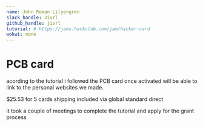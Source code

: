```yaml
---
name: John Roman Lilyengren
slack_handle: Jivrl
github_handle: jivrl
tutorial: # https://jams.hackclub.com/jam/hacker-card
wokwi: none
---
```


# PCB card

<!-- Describe your board in 2-3 sentences. What are you making? What will it do? -->
acording to the tutorial i followed the PCB card once activated will be able to link to the personal websites we made.
<!-- How much is it going to cost? -->
$25.53 for 5 cards shipping included via global standard direct
<!-- Tell us a little bit about your design process. What were some challenges? What helped? ***Totally optional*** -->
it took a couple of meetings to complete the tutorial and apply for the grant process
